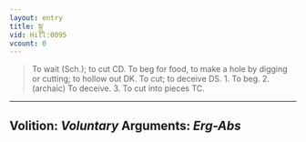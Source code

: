 ```yaml
---
layout: entry
title: སྐྲུ་
vid: Hill:0095
vcount: 0
---
```

> To wait (Sch\.); to cut CD\. To beg for food, to make a hole by digging or cutting; to hollow out DK\. To cut; to deceive DS\. 1\. To beg\. 2\. (archaic) To deceive\. 3\. To cut into pieces TC\.

---
Volition: _Voluntary_
Arguments: _Erg-Abs_
---

